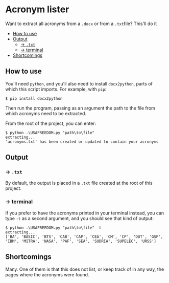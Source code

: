 # Acronym lister

Want to extract all acronyms from a `.docx` or from a `.txt`file? This'll do it

+ [How to use](#how-to-use)
+ [Output](#output)
  - [→ `.txt`](#-txt)
  - [→ terminal](#-terminal)
+ [Shortcomings](#shortcomings)

## How to use

You'll need `python`, and you'll also need to install `docx2python`, parts of which this script imports. For example, with `pip`:
```shell
$ pip install docx2python
```

Then run the program, passing as an argument the path to the file from which acronyms need to be extracted. 

From the root of the project, you can enter: 

```shell
$ python .\USAFREEDOM.py "path\to\file"
extracting...
'acronyms.txt' has been created or updated to contain your acronyms
```

## Output

### → `.txt`

By default, the output is placed in a `.txt` file created at the root of this project.

### → terminal

If you prefer to have the acronyms printed in your terminal instead, you can type `-t` as a second argument, and you should see that kind of output:
```shell
$ python .\USAFREEDOM.py "path\to\file" -t
extracting...
['BA', 'BASIC', 'BTS', 'CAB', 'CAP', 'CEA', 'CM', 'CP', 'DUT', 'GSP', 'IBM', 'MITRA', 'NASA', 'PAF', 'SEA', 'SUDRIA', 'SUPELEC', 'URSS']
```

## Shortcomings

Many. One of them is that this does not list, or keep track of in any way, the pages where the acronyms were found.
